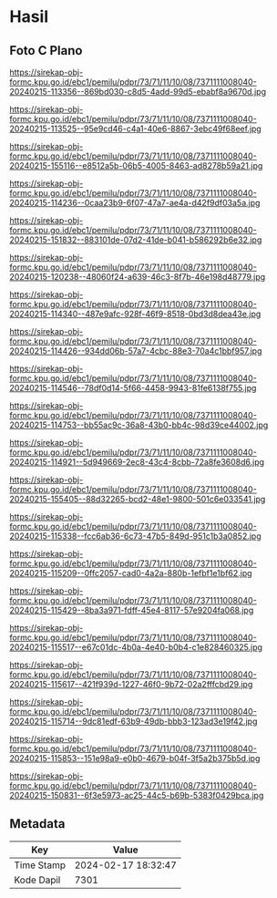 # Hasil

## Foto C Plano

https://sirekap-obj-formc.kpu.go.id/ebc1/pemilu/pdpr/73/71/11/10/08/7371111008040-20240215-113356--869bd030-c8d5-4add-99d5-ebabf8a9670d.jpg

https://sirekap-obj-formc.kpu.go.id/ebc1/pemilu/pdpr/73/71/11/10/08/7371111008040-20240215-113525--95e9cd46-c4a1-40e6-8867-3ebc49f68eef.jpg

https://sirekap-obj-formc.kpu.go.id/ebc1/pemilu/pdpr/73/71/11/10/08/7371111008040-20240215-155116--e8512a5b-06b5-4005-8463-ad8278b59a21.jpg

https://sirekap-obj-formc.kpu.go.id/ebc1/pemilu/pdpr/73/71/11/10/08/7371111008040-20240215-114236--0caa23b9-6f07-47a7-ae4a-d42f9df03a5a.jpg

https://sirekap-obj-formc.kpu.go.id/ebc1/pemilu/pdpr/73/71/11/10/08/7371111008040-20240215-151832--883101de-07d2-41de-b041-b586292b6e32.jpg

https://sirekap-obj-formc.kpu.go.id/ebc1/pemilu/pdpr/73/71/11/10/08/7371111008040-20240215-120238--48060f24-a639-46c3-8f7b-46e198d48779.jpg

https://sirekap-obj-formc.kpu.go.id/ebc1/pemilu/pdpr/73/71/11/10/08/7371111008040-20240215-114340--487e9afc-928f-46f9-8518-0bd3d8dea43e.jpg

https://sirekap-obj-formc.kpu.go.id/ebc1/pemilu/pdpr/73/71/11/10/08/7371111008040-20240215-114426--934dd06b-57a7-4cbc-88e3-70a4c1bbf957.jpg

https://sirekap-obj-formc.kpu.go.id/ebc1/pemilu/pdpr/73/71/11/10/08/7371111008040-20240215-114546--78df0d14-5f66-4458-9943-81fe6138f755.jpg

https://sirekap-obj-formc.kpu.go.id/ebc1/pemilu/pdpr/73/71/11/10/08/7371111008040-20240215-114753--bb55ac9c-36a8-43b0-bb4c-98d39ce44002.jpg

https://sirekap-obj-formc.kpu.go.id/ebc1/pemilu/pdpr/73/71/11/10/08/7371111008040-20240215-114921--5d949669-2ec8-43c4-8cbb-72a8fe3608d6.jpg

https://sirekap-obj-formc.kpu.go.id/ebc1/pemilu/pdpr/73/71/11/10/08/7371111008040-20240215-155405--88d32265-bcd2-48e1-9800-501c6e033541.jpg

https://sirekap-obj-formc.kpu.go.id/ebc1/pemilu/pdpr/73/71/11/10/08/7371111008040-20240215-115338--fcc6ab36-6c73-47b5-849d-951c1b3a0852.jpg

https://sirekap-obj-formc.kpu.go.id/ebc1/pemilu/pdpr/73/71/11/10/08/7371111008040-20240215-115209--0ffc2057-cad0-4a2a-880b-1efbf1e1bf62.jpg

https://sirekap-obj-formc.kpu.go.id/ebc1/pemilu/pdpr/73/71/11/10/08/7371111008040-20240215-115429--8ba3a971-fdff-45e4-8117-57e9204fa068.jpg

https://sirekap-obj-formc.kpu.go.id/ebc1/pemilu/pdpr/73/71/11/10/08/7371111008040-20240215-115517--e67c01dc-4b0a-4e40-b0b4-c1e828460325.jpg

https://sirekap-obj-formc.kpu.go.id/ebc1/pemilu/pdpr/73/71/11/10/08/7371111008040-20240215-115617--421f939d-1227-46f0-9b72-02a2fffcbd29.jpg

https://sirekap-obj-formc.kpu.go.id/ebc1/pemilu/pdpr/73/71/11/10/08/7371111008040-20240215-115714--9dc81edf-63b9-49db-bbb3-123ad3e19f42.jpg

https://sirekap-obj-formc.kpu.go.id/ebc1/pemilu/pdpr/73/71/11/10/08/7371111008040-20240215-115853--151e98a9-e0b0-4679-b04f-3f5a2b375b5d.jpg

https://sirekap-obj-formc.kpu.go.id/ebc1/pemilu/pdpr/73/71/11/10/08/7371111008040-20240215-150831--6f3e5973-ac25-44c5-b69b-5383f0429bca.jpg


## Metadata

| Key        | Value               |
| ---------- | ------------------- |
| Time Stamp | 2024-02-17 18:32:47 |
| Kode Dapil | 7301                |



